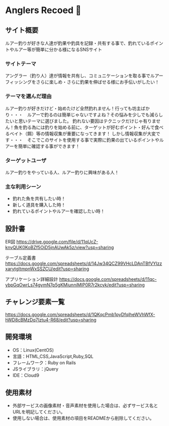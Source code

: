 # Anglers Recoed   :fishing_pole_and_fish:

## サイト概要
ルアー釣りが好きな人達が釣果や釣具を記録・共有する事で、釣れているポイントやルアー等が簡単に分かる様になるSNSサイト

### サイトテーマ
アングラー（釣り人）達が情報を共有し、コミュニケーションを取る事でルアーフィッシングをさらに楽しめ・さらに釣果を伸ばせる様にお手伝いがしたい！

### テーマを選んだ理由
ルアー釣りが好きだけど・始めたけど全然釣れません！行っても坊主ばかり・・・　ルアーで釣るのは簡単じゃないですよね？その悩みを少しでも減らしたいと思いテーマに選びました。
釣れない要因はテクニックだけじゃ有りません！魚を釣る為には釣りを始める前に、ターゲットが好むポイント・好んで食べるベイト（餌）等の情報収集が重要になってきます！
しかし情報収集が大変です・・・　そこでこのサイトを使用する事で実際に釣果の出ているポイントやルアーを簡単に確認する事ができます！


### ターゲットユーザ
ルアー釣りをやっている人、ルアー釣りに興味がある人！

### 主な利用シーン
- 釣れた魚を共有したい時！
- 新しく道具を購入した時！
- 釣れているポイントやルアーを確認したい時！

## 設計書
ER図
  <https://drive.google.com/file/d/11qUcZ-knvQUK0KoBZf5OiD5jnAUwAk5z/view?usp=sharing>

テーブル定義書
  <https://docs.google.com/spreadsheets/d/14Jw34QCZ99VHcLDAnTBfVYIzzxarytgItmpnWxSSZCU/edit?usp=sharing>

アプリケーション詳細設計
  <https://docs.google.com/spreadsheets/d/11qc-ybpGqOwrLs74gymN7p5gKMiunniMIP0R7r2kcyk/edit?usp=sharing>

## チャレンジ要素一覧
<https://docs.google.com/spreadsheets/d/1QKqcPmb1pyDfqlheWVhWfX-hWD8cBMzDq7lztu4-R68/edit?usp=sharing>

## 開発環境
- OS：Linux(CentOS)
- 言語：HTML,CSS,JavaScript,Ruby,SQL
- フレームワーク：Ruby on Rails
- JSライブラリ：jQuery
- IDE：Cloud9

## 使用素材
- 外部サービスの画像素材・音声素材を使用した場合は、必ずサービス名とURLを明記してください。
- 使用しない場合は、使用素材の項目をREADMEから削除してください。
